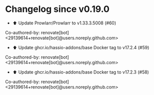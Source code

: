# Changelog since v0.19.0
- ⬆️ Update Prowlarr/Prowlarr to v1.33.3.5008 (#60)

Co-authored-by: renovate[bot] <29139614+renovate[bot]@users.noreply.github.com> 
- ⬆️ Update ghcr.io/hassio-addons/base Docker tag to v17.2.4 (#59)

Co-authored-by: renovate[bot] <29139614+renovate[bot]@users.noreply.github.com> 
- ⬆️ Update ghcr.io/hassio-addons/base Docker tag to v17.2.3 (#58)

Co-authored-by: renovate[bot] <29139614+renovate[bot]@users.noreply.github.com> 
